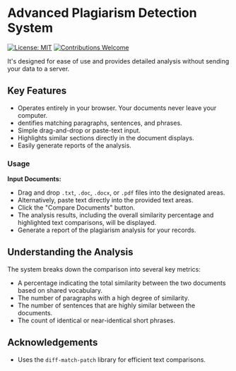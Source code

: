 # Advanced Plagiarism Detection System

[![License: MIT](https://img.shields.io/badge/License-MIT-yellow.svg)](https://opensource.org/licenses/MIT)
[![Contributions Welcome](https://img.shields.io/badge/contributions-welcome-brightgreen.svg)](CONTRIBUTING.md)

It's designed for ease of use and provides detailed analysis without sending your data to a server.

## Key Features

- Operates entirely in your browser. Your documents never leave your computer.
- dentifies matching paragraphs, sentences, and phrases.
- Simple drag-and-drop or paste-text input.
- Highlights similar sections directly in the document displays.
- Easily generate reports of the analysis.

### Usage

**Input Documents:**

*  Drag and drop `.txt`, `.doc`, `.docx`, or `.pdf` files into the designated areas.
*  Alternatively, paste text directly into the provided text areas.
*  Click the "Compare Documents" button.
*  The analysis results, including the overall similarity percentage and highlighted text comparisons, will be displayed.
*  Generate a report of the plagiarism analysis for your records.

## Understanding the Analysis

The system breaks down the comparison into several key metrics:

*  A percentage indicating the total similarity between the two documents based on shared vocabulary.
*  The number of paragraphs with a high degree of similarity.
*  The number of sentences that are highly similar between the documents.
*  The count of identical or near-identical short phrases.

## Acknowledgements

*   Uses the `diff-match-patch` library for efficient text comparisons.

